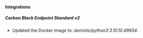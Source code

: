 #### Integrations
##### Carbon Black Endpoint Standard v2
- Updated the Docker image to: *demisto/python3:3.10.10.49934*.
